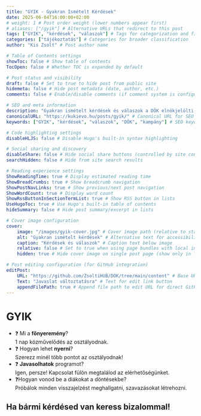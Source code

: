 ```yaml
---
title: "GYIK - Gyakran Ismételt Kérdések"
date: 2025-06-04T16:00:00+02:00
# weight: 1 # Post order weight (lower numbers appear first)
# aliases: ["/gyik"] # Alternative URLs that redirect to this post
tags: ["GYIK", "kérdések", "válaszok"] # Tags for categorization and filtering
categories: ["tájékoztatás"] # Categories for broader classification
author: "Kis Zsolt" # Post author name

# Table of Contents settings
showToc: false # Show table of contents
TocOpen: false # Whether TOC is expanded by default

# Post status and visibility
draft: false # Set to true to hide post from public site
hidemeta: false # Hide post metadata (date, author, etc.)
comments: false # Enable/disable comments (if comment system is configured)

# SEO and meta information
description: "Gyakran ismételt kérdések és válaszok a DÖK elnökjelölti kampányommal kapcsolatban."
canonicalURL: "https://kukievo.hu/posts/gyik/" # Canonical URL for SEO
keywords: ["GYIK", "kérdések", "válaszok", "DÖK", "kampány"] # SEO keywords

# Code highlighting settings
disableHLJS: false # Disable Hugo's built-in syntax highlighting

# Social sharing and discovery
disableShare: false # Hide social share buttons (controlled by site config ShowShareButtons)
searchHidden: false # Hide from site search results

# Reading experience settings
ShowReadingTime: true # Display estimated reading time
ShowBreadCrumbs: true # Show breadcrumb navigation
ShowPostNavLinks: true # Show previous/next post navigation
ShowWordCount: true # Display word count
ShowRssButtonInSectionTermList: true # Show RSS button in lists
UseHugoToc: true # Use Hugo's built-in table of contents
hideSummary: false # Hide post summary/excerpt in lists

# Cover image configuration
cover:
    image: "/images/gyik-cover.jpg" # Cover image path (relative to static folder)
    alt: "Gyakran ismételt kérdések" # Alternative text for accessibility
    caption: "Kérdések és válaszok" # Caption text below image
    relative: false # Set to true when using page bundles with local images
    hidden: true # Hide cover image on single post page (show only in lists)

# Post editing configuration (for GitHub integration)
editPost:
    URL: "https://github.com/ZsoltiHUB/DOK/tree/main/content" # Base URL for edit links
    Text: "Javaslat változtatásra" # Text for edit link button
    appendFilePath: true # Append file path to edit URL for direct GitHub editing
---
```


# GYIK
- ❓ Mi a **főnyeremény**?  
1 nap közművelődés az osztályodnak.  
- ❓ Hogyan lehet **nyerni**?  
Szerezz minél több pontot az osztályodnak!  
- ❓ **Javasolhatok** programot?  
Igen, persze! Kapcsolat fülön megtalálod az elérhetőségünket.  
- ❓Hogyan vonod be a diákokat a döntésekbe?  
Próbálok minden visszajelzést meghallgatni, szavazásokat létrehozni.


## Ha bármi kérdésed van keress bizalommal!